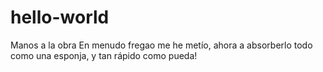 # hello-world
Manos a la obra
En menudo fregao me he metío, ahora a absorberlo todo como una esponja, y tan rápido como pueda!
